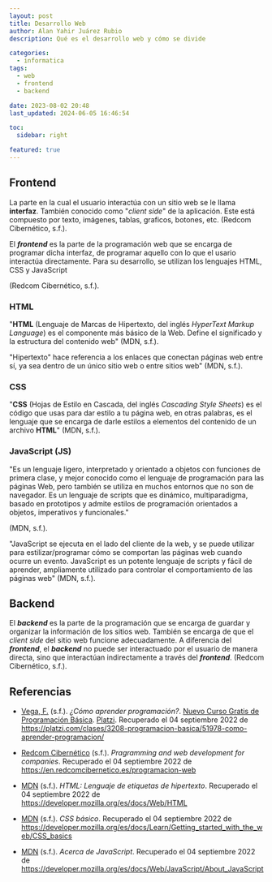 ```yaml
---
layout: post
title: Desarrollo Web
author: Alan Yahir Juárez Rubio
description: Qué es el desarrollo web y cómo se divide

categories:
  - informatica
tags:
  - web
  - frontend
  - backend

date: 2023-08-02 20:48
last_updated: 2024-06-05 16:46:54

toc:
  sidebar: right

featured: true
---
```


## Frontend

La parte en la cual el usuario interactúa con un sitio web se le llama
**interfaz**. También conocido como "_client side_" de la aplicación. Este está
compuesto por texto, imágenes, tablas, graficos, botones, etc. (Redcom
Cibernético, s.f.).

El **_frontend_** es la parte de la programación web que se encarga de
programar dicha interfaz, de programar aquello con lo que el usario interactúa
directamente. Para su desarrollo, se utilizan los lenguajes HTML, CSS y
JavaScript

(Redcom Cibernético, s.f.).

### HTML

"**HTML** (Lenguaje de Marcas de Hipertexto, del inglés _HyperText Markup
Language_) es el componente más básico de la Web. Define el significado y la
estructura del contenido web" (MDN, s.f.).

"Hipertexto" hace referencia a los enlaces que conectan páginas web entre sí,
ya sea dentro de un único sitio web o entre sitios web" (MDN, s.f.).

### CSS

"**CSS** (Hojas de Estilo en Cascada, del inglés _Cascading Style Sheets_) es
el código que usas para dar estilo a tu página web, en otras palabras, es el
lenguaje que se encarga de darle estilos a elementos del contenido de un
archivo **HTML**" (MDN, s.f.).

### JavaScript (JS)

"Es un lenguaje ligero, interpretado y orientado a objetos con funciones de
primera clase, y mejor conocido como el lenguaje de programación para las
páginas Web, pero también se utiliza en muchos entornos que no son de
navegador. Es un lenguaje de scripts que es dinámico, multiparadigma, basado en
prototipos y admite estilos de programación orientados a objetos, imperativos y
funcionales."

(MDN, s.f.).

"JavaScript se ejecuta en el lado del cliente de la web, y se puede utilizar
para estilizar/programar cómo se comportan las páginas web cuando ocurre un
evento. JavaScript es un potente lenguaje de scripts y fácil de aprender,
ampliamente utilizado para controlar el comportamiento de las páginas web"
(MDN, s.f.).

## Backend

El **_backend_** es la parte de la programación que se encarga de guardar y
organizar la información de los sitios web. También se encarga de que el
_client side_ del sitio web funcione adecuadamente. A diferencia del
**_frontend_**, el **_backend_** no puede ser interactuado por el usuario de
manera directa, sino que interactúan indirectamente a través del **_frontend_**.
(Redcom Cibernético, s.f.).

<div style="page-break-after: always;"></div>

## Referencias

- [Vega, F.](https://platzi.com/profes/f.reddier)
  (s.f.).
  _¿Cómo aprender programación?_.
  [Nuevo Curso Gratis de Programación
  Básica](https://platzi.com/cursos/programacion-basica/).
  [Platzi](https://platzi.com/home).
  Recuperado el 04 septiembre 2022 de
  <https://platzi.com/clases/3208-programacion-basica/51978-como-aprender-programacion/>

- [Redcom Cibernético](https://en.redcomcibernetico.es)
  (s.f.).
  _Pragramming and web development for companies_.
  Recuperado el 04 septiembre 2022 de
  <https://en.redcomcibernetico.es/programacion-web>

- [MDN](https://developer.mozilla.org/es/)
  (s.f.).
  _HTML: Lenguaje de etiquetas de hipertexto_.
  Recuperado el 04 septiembre 2022 de
  <https://developer.mozilla.org/es/docs/Web/HTML>

- [MDN](https://developer.mozilla.org/es/)
  (s.f.).
  _CSS básico_.
  Recuperado el
  04 septiembre 2022 de
  <https://developer.mozilla.org/es/docs/Learn/Getting_started_with_the_web/CSS_basics>

- [MDN](https://developer.mozilla.org/es/)
  (s.f.).
  _Acerca de JavaScript_.
  Recuperado el 04 septiembre 2022 de
  <https://developer.mozilla.org/es/docs/Web/JavaScript/About_JavaScript>
